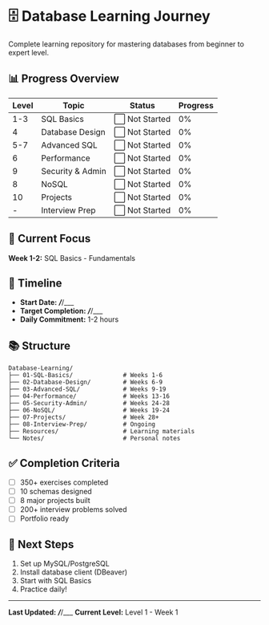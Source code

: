 # 🗄️ Database Learning Journey

Complete learning repository for mastering databases from beginner to expert level.

## 📊 Progress Overview

| Level | Topic | Status | Progress |
|-------|-------|--------|----------|
| 1-3 | SQL Basics | ⬜ Not Started | 0% |
| 4 | Database Design | ⬜ Not Started | 0% |
| 5-7 | Advanced SQL | ⬜ Not Started | 0% |
| 6 | Performance | ⬜ Not Started | 0% |
| 9 | Security & Admin | ⬜ Not Started | 0% |
| 8 | NoSQL | ⬜ Not Started | 0% |
| 10 | Projects | ⬜ Not Started | 0% |
| - | Interview Prep | ⬜ Not Started | 0% |

## 🎯 Current Focus
**Week 1-2:** SQL Basics - Fundamentals

## 📅 Timeline
- **Start Date:** ___/___/___
- **Target Completion:** ___/___/___
- **Daily Commitment:** 1-2 hours

## 📚 Structure
```
Database-Learning/
├── 01-SQL-Basics/              # Weeks 1-6
├── 02-Database-Design/         # Weeks 6-9
├── 03-Advanced-SQL/            # Weeks 9-19
├── 04-Performance/             # Weeks 13-16
├── 05-Security-Admin/          # Weeks 24-28
├── 06-NoSQL/                   # Weeks 19-24
├── 07-Projects/                # Week 28+
├── 08-Interview-Prep/          # Ongoing
├── Resources/                  # Learning materials
└── Notes/                      # Personal notes
```

## ✅ Completion Criteria
- [ ] 350+ exercises completed
- [ ] 10 schemas designed
- [ ] 8 major projects built
- [ ] 200+ interview problems solved
- [ ] Portfolio ready

## 🚀 Next Steps
1. Set up MySQL/PostgreSQL
2. Install database client (DBeaver)
3. Start with SQL Basics
4. Practice daily!

---
**Last Updated:** ___/___/___
**Current Level:** Level 1 - Week 1
